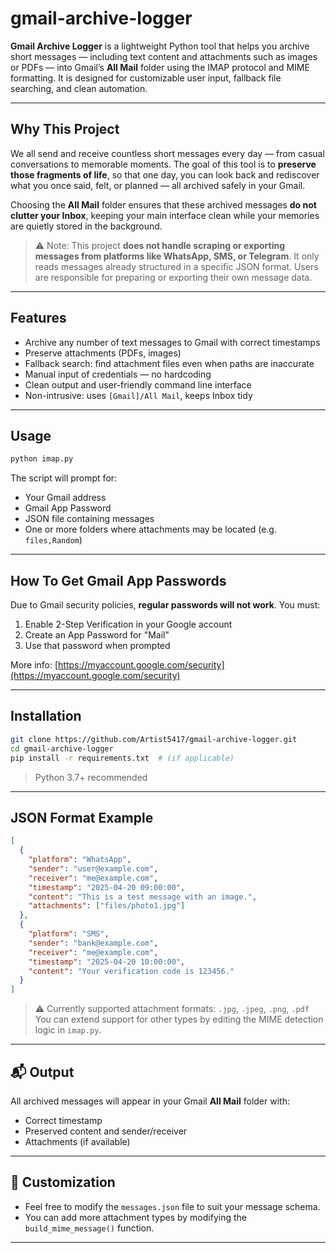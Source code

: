 # gmail-archive-logger

**Gmail Archive Logger** is a lightweight Python tool that helps you archive short messages — including text content and attachments such as images or PDFs — into Gmail’s **All Mail** folder using the IMAP protocol and MIME formatting. It is designed for customizable user input, fallback file searching, and clean automation.

---

## Why This Project

We all send and receive countless short messages every day — from casual conversations to memorable moments. The goal of this tool is to **preserve those fragments of life**, so that one day, you can look back and rediscover what you once said, felt, or planned — all archived safely in your Gmail.

Choosing the **All Mail** folder ensures that these archived messages **do not clutter your Inbox**, keeping your main interface clean while your memories are quietly stored in the background.

> ⚠️ Note: This project **does not handle scraping or exporting messages from platforms like WhatsApp, SMS, or Telegram**. It only reads messages already structured in a specific JSON format. Users are responsible for preparing or exporting their own message data.

---

## Features

- Archive any number of text messages to Gmail with correct timestamps
- Preserve attachments (PDFs, images)
- Fallback search: find attachment files even when paths are inaccurate
- Manual input of credentials — no hardcoding
- Clean output and user-friendly command line interface
- Non-intrusive: uses `[Gmail]/All Mail`, keeps Inbox tidy

---

## Usage

```bash
python imap.py
```

The script will prompt for:
- Your Gmail address  
- Gmail App Password  
- JSON file containing messages  
- One or more folders where attachments may be located (e.g. `files,Random`)

---
## How To Get Gmail App Passwords

Due to Gmail security policies, **regular passwords will not work**. You must:
1. Enable 2-Step Verification in your Google account  
2. Create an App Password for "Mail"  
3. Use that password when prompted

More info: [https://myaccount.google.com/security](https://myaccount.google.com/security)

---

## Installation

```bash
git clone https://github.com/Artist5417/gmail-archive-logger.git
cd gmail-archive-logger
pip install -r requirements.txt  # (if applicable)
```
> Python 3.7+ recommended

---

## JSON Format Example

```json
[
  {
    "platform": "WhatsApp",
    "sender": "user@example.com",
    "receiver": "me@example.com",
    "timestamp": "2025-04-20 09:00:00",
    "content": "This is a test message with an image.",
    "attachments": ["files/photo1.jpg"]
  },
  {
    "platform": "SMS",
    "sender": "bank@example.com",
    "receiver": "me@example.com",
    "timestamp": "2025-04-20 10:00:00",
    "content": "Your verification code is 123456."
  }
]
```

> ⚠️ Currently supported attachment formats: `.jpg`, `.jpeg`, `.png`, `.pdf`  
> You can extend support for other types by editing the MIME detection logic in `imap.py`.

---

## 📬 Output

All archived messages will appear in your Gmail **All Mail** folder with:
- Correct timestamp
- Preserved content and sender/receiver
- Attachments (if available)

---

## 🔧 Customization

- Feel free to modify the `messages.json` file to suit your message schema.
- You can add more attachment types by modifying the `build_mime_message()` function.

---


